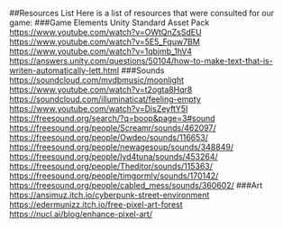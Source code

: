 ##Resources List
Here is a list of resources that were consulted for our game:
###Game Elements
Unity Standard Asset Pack
https://www.youtube.com/watch?v=OWtQnZsSdEU
https://www.youtube.com/watch?v=5E5_Fquw7BM
https://www.youtube.com/watch?v=1qbjmb_1hV4
https://answers.unity.com/questions/50104/how-to-make-text-that-is-writen-automatically-lett.html
###Sounds
https://soundcloud.com/mvdbmusic/moonlight
https://www.youtube.com/watch?v=t2ogta8Hqr8
https://soundcloud.com/illuminaticat/feeling-empty
https://www.youtube.com/watch?v=DisZeyftY5I
https://freesound.org/search/?q=boop&page=3#sound
https://freesound.org/people/Screamr/sounds/462097/
https://freesound.org/people/Owdeo/sounds/116653/
https://freesound.org/people/newagesoup/sounds/348849/
https://freesound.org/people/lyd4tuna/sounds/453264/
https://freesound.org/people/Theditor/sounds/115363/
https://freesound.org/people/timgormly/sounds/170142/
https://freesound.org/people/cabled_mess/sounds/360602/
###Art
https://ansimuz.itch.io/cyberpunk-street-environment
https://edermunizz.itch.io/free-pixel-art-forest
https://nucl.ai/blog/enhance-pixel-art/
